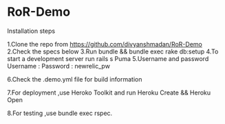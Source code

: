 # RoR-Demo

Installation steps

1.Clone the repo from https://github.com/divyanshmadan/RoR-Demo
2.Check the specs below
3.Run bundle && bundle exec rake db:setup
4.To start a development server run rails s Puma
5.Username and password 
Username : <personname>
Password : newrelic_pw

6.Check the .demo.yml file for build information

7.For deployment ,use Heroko Toolkit and run Heroku Create && Heroku Open

8.For testing ,use bundle exec rspec.


